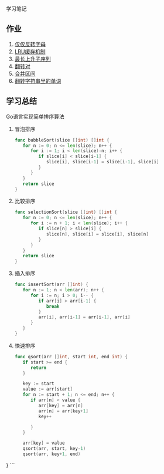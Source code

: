 学习笔记

## 作业
1. [仅仅反转字母](https://leetcode-cn.com/problems/reverse-only-letters/)
2. [LRU缓存机制](https://leetcode-cn.com/problems/lru-cache/#/)
3. [最长上升子序列](https://leetcode-cn.com/problems/longest-increasing-subsequence/)
4. [翻转对](https://leetcode-cn.com/problems/reverse-pairs/)
5. [合并区间](https://leetcode-cn.com/problems/merge-intervals/)
6. [翻转字符串里的单词](https://leetcode-cn.com/problems/reverse-words-in-a-string/)

## 学习总结
Go语言实现简单排序算法
1. 冒泡排序
	```Go
	func bubbleSort(slice []int) []int {
       for n := 0; n <= len(slice); n++ {
          for i := 1; i < len(slice)-n; i++ {
             if slice[i] < slice[i-1] {
                slice[i], slice[i-1] = slice[i-1], slice[i]
             }
          }
       }
       return slice
    }
	```

2. 比较排序
	```Go
	func selectionSort(slice []int) []int {
       for n := 0; n <= len(slice); n++ {
          for i := n + 1; i < len(slice); i++ {
             if slice[n] > slice[i] {
                slice[n], slice[i] = slice[i], slice[n]
             }
          }
       }
       return slice
    }
	```

3. 插入排序
	```Go
	func insertSort(arr []int) {
       for n := 1; n < len(arr); n++ {
          for i := n; i > 0; i-- {
             if arr[i] > arr[i-1] {
                break
             }
             arr[i], arr[i-1] = arr[i-1], arr[i]
          }
       }
    }
	```

4. 快速排序
	```Go
	func qsort(arr []int, start int, end int) {
       if start >= end {
          return
       }

       key := start
       value := arr[start] 
       for n := start + 1; n <= end; n++ {
          if arr[n] < value {
             arr[key] = arr[n]   
             arr[n] = arr[key+1] 
             key++ 

          }
       }

       arr[key] = value
       qsort(arr, start, key-1)
       qsort(arr, key+1, end) 
}
	```